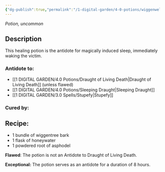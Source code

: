 ```yaml
---
{"dg-publish":true,"permalink":"/1-digital-garden/4-0-potions/wiggenweld-potion/","tags":["potion","yr3","uncommon"]}
---
```


*Potion, uncommon* 

## Description

This healing potion is the antidote for magically induced sleep, immediately waking the victim. 

### Antidote to: 
- [[1 DIGITAL GARDEN/4.0 Potions/Draught of Living Death\|Draught of Living Death]] (unless flawed)
- [[1 DIGITAL GARDEN/4.0 Potions/Sleeping Draught\|Sleeping Draught]]
- [[1 DIGITAL GARDEN/3.0 Spells/Stupefy\|Stupefy]]

### Cured by:


## Recipe:

* 1 bundle of wiggentree bark
* 1 flask of honeywater
* 1 powdered root of asphodel

**Flawed**:
The potion is not an Antidote to Draught of Living Death.

**Exceptional:** 
The potion serves as an antidote for a duration of 8 hours.